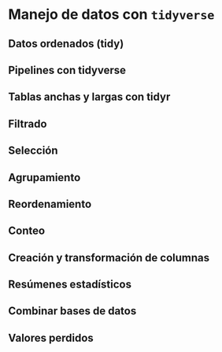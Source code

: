 # **Manejo de datos con** `tidyverse`
## Datos ordenados (tidy)
## Pipelines con tidyverse
## Tablas anchas y largas con tidyr
## Filtrado
## Selección
## Agrupamiento
## Reordenamiento
## Conteo
## Creación y transformación de columnas
## Resúmenes estadísticos
## Combinar bases de datos
## Valores perdidos
